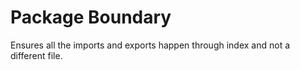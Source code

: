 # Package Boundary

Ensures all the imports and exports happen through index and not a different file.